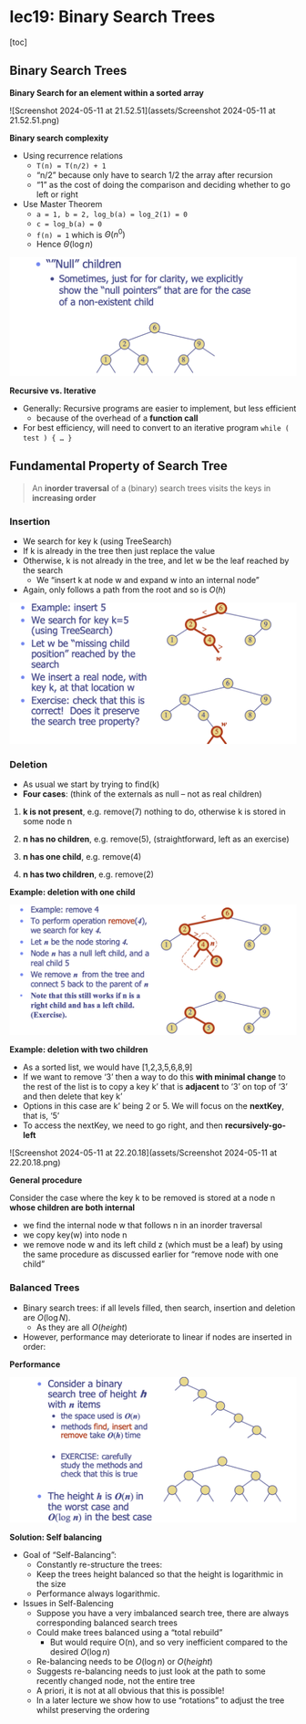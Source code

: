 # lec19: Binary Search Trees

[toc]

## Binary Search Trees

**Binary Search for an element within a sorted array**

![Screenshot 2024-05-11 at 21.52.51](assets/Screenshot 2024-05-11 at 21.52.51.png)

**Binary search complexity**

-   Using recurrence relations
    -   `T(n) = T(n/2) + 1`
    -   “n/2” because only have to search 1/2 the array after recursion
    -   “1” as the cost of doing the comparison and deciding whether to go left or right
-   Use Master Theorem
    -   `a = 1, b = 2, log_b(a) = log_2(1) = 0`
    -   `c = log_b(a) = 0`
    -   `f(n) = 1` which is $\Theta(n ^ 0)$
    -   Hence $\Theta(\log n)$

<img src="assets/Screenshot 2024-05-11 at 22.06.23.png" alt="Screenshot 2024-05-11 at 22.06.23" style="zoom:50%;" />

**Recursive vs. Iterative**

-   Generally: Recursive programs are easier to implement, but less efficient
    -   because of the overhead of a **function call**
-   For best efficiency, will need to convert to an iterative program `while ( test ) { … }`

## Fundamental Property of Search Tree

>   An **inorder traversal** of a (binary) search trees visits the keys in **increasing order**

### Insertion

-   We search for key k (using TreeSearch)
-   If k is already in the tree then just replace the value
-   Otherwise, k is not already in the tree, and let w be the leaf reached by the search
    -   We “insert k at node w and expand w into an internal node”
-   Again, only follows a path from the root and so is $O(h)$

<img src="assets/Screenshot 2024-05-11 at 22.12.53.png" alt="Screenshot 2024-05-11 at 22.12.53" style="zoom:50%;" />

### Deletion

-   As usual we start by trying to find(k)
-   **Four cases**: (think of the externals as null – not as real children)

1. **k is not present**, e.g. remove(7) nothing to do, otherwise k is stored in some node n

2. **n has no children**, e.g. remove(5), (straightforward, left as an exercise)

3. **n has one child**, e.g. remove(4)

4. **n has two children**, e.g. remove(2)

**Example: deletion with one child**

<img src="assets/Screenshot 2024-05-11 at 22.16.44.png" alt="Screenshot 2024-05-11 at 22.16.44" style="zoom:50%;" />

**Example: deletion with two children**

-   As a sorted list, we would have [1,2,3,5,6,8,9]
-   If we want to remove ‘3’ then a way to do this **with minimal change** to the rest of the list is to copy a key k’ that is **adjacent** to ‘3’ on top of ‘3’ and then delete that key k’
-   Options in this case are k’ being 2 or 5. We will focus on the **nextKey**, that is, ‘5’
-   To access the nextKey, we need to go right, and then **recursively-go-left**

![Screenshot 2024-05-11 at 22.20.18](assets/Screenshot 2024-05-11 at 22.20.18.png)

**General procedure**

Consider the case where the key k to be removed is stored at a node n **whose children are both internal**

-   we find the internal node w that follows n in an inorder traversal
-   we copy key(w) into node n
-   we remove node w and its left child z (which must be a leaf) by using the same procedure as discussed earlier for “remove node with one child”

### Balanced Trees

-   Binary search trees: if all levels filled, then search, insertion and deletion are $O(\log N)$.
    -   As they are all $O( height )$
-   However, performance may deteriorate to linear if nodes are inserted in order:

**Performance**

<img src="assets/Screenshot 2024-05-11 at 22.43.58.png" alt="Screenshot 2024-05-11 at 22.43.58" style="zoom:50%;" />

**Solution: Self balancing**

-   Goal of “Self-Balancing”:
    -   Constantly re-structure the trees:
    -   Keep the trees height balanced so that the height is logarithmic in the size
    -   Performance always logarithmic.
-   Issues in Self-Balencing
    -   Suppose you have a very imbalanced search tree, there are always corresponding balanced search trees
    -   Could make trees balanced using a “total rebuild”
        -   But would require O(n), and so very inefficient compared to the desired $O( \log n)$
    -   Re-balancing needs to be $O(\log n)$ or $O( height )$
    -   Suggests re-balancing needs to just look at the path to some recently changed node, not the entire tree
    -   A priori, it is not at all obvious that this is possible!
    -   In a later lecture we show how to use “rotations” to adjust the tree whilst preserving the ordering

